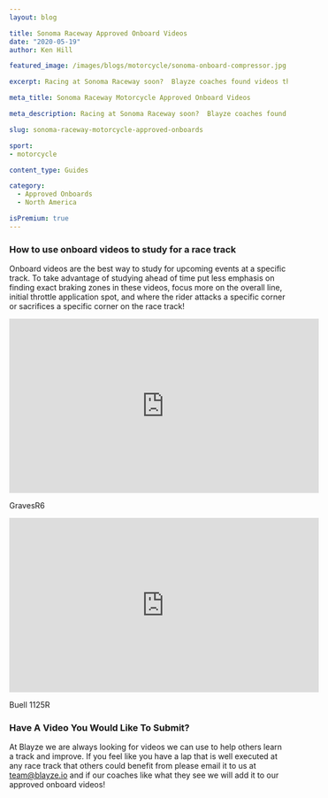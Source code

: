 ```yaml
---
layout: blog

title: Sonoma Raceway Approved Onboard Videos
date: "2020-05-19"
author: Ken Hill

featured_image: /images/blogs/motorcycle/sonoma-onboard-compressor.jpg

excerpt: Racing at Sonoma Raceway soon?  Blayze coaches found videos they approve of watching to study for this race track!

meta_title: Sonoma Raceway Motorcycle Approved Onboard Videos

meta_description: Racing at Sonoma Raceway soon?  Blayze coaches found videos they approve of watching to study for this race track!

slug: sonoma-raceway-motorcycle-approved-onboards

sport:
- motorcycle

content_type: Guides

category:
  - Approved Onboards
  - North America

isPremium: true
---
```


### How to use onboard videos to study for a race track

Onboard videos are the best way to study for upcoming events at a specific track.  To take advantage of studying ahead of time put less emphasis on finding exact braking zones in these videos, focus more on the overall line, initial throttle application spot, and where the rider attacks a specific corner or sacrifices a specific corner on the race track!



<iframe title="Blog iFrame" width="560" height="315" src="https://www.youtube.com/embed/K-JyhCHFarg" frameborder="0" allow="accelerometer; autoplay; encrypted-media; gyroscope; picture-in-picture" allowfullscreen></iframe>

GravesR6



<iframe title="Blog iFrame" width="560" height="315" src="https://www.youtube.com/embed/eXqOEvfduwQ" frameborder="0" allow="accelerometer; autoplay; encrypted-media; gyroscope; picture-in-picture" allowfullscreen></iframe>

Buell 1125R





### Have A Video You Would Like To Submit?

At Blayze we are always looking for videos we can use to help others learn a track and improve.  If you feel like you have a lap that is well executed at any race track that others could benefit from please email it to us at team@blayze.io and if our coaches like what they see we will add it to our approved onboard videos!
